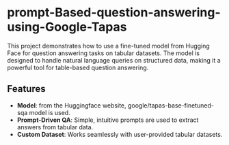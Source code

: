 # prompt-Based-question-answering-using-Google-Tapas

This project demonstrates how to use a fine-tuned model from Hugging Face for question answering tasks on tabular datasets. The model is designed to handle natural language queries on structured data, making it a powerful tool for table-based question answering.

## Features
- **Model**: from the Huggingface website, google/tapas-base-finetuned-sqa model is used. 
- **Prompt-Driven QA**: Simple, intuitive prompts are used to extract answers from tabular data.
- **Custom Dataset**: Works seamlessly with user-provided tabular datasets.

